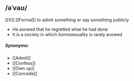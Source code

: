 ## /əˈvaʊ/
[[V]] [[Formal]]
to admit something or say something publicly

- He avowed that he regretted what he had done
- It is a society in which homosexuality is rarely avowed

##### Synonyms:
- [[Admit]]
- [[Confess]]
- [[Own up]]
- [[Concede]]